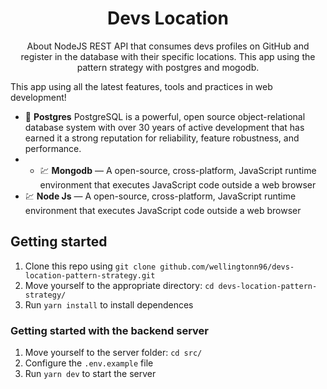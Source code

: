 <h1 align="center">
Devs Location
</h1>
<p align="center">
About NodeJS REST API that consumes devs profiles on GitHub and register in the database with their specific locations. This app using the pattern strategy with postgres and mogodb.
</p>

This app using all the latest features, tools and practices in web development!

- :blue_book: **Postgres** PostgreSQL is a powerful, open source object-relational database system with over 30 years of active development that has earned it a strong reputation for reliability, feature robustness, and performance.
- - 💹 **Mongodb** — A open-source, cross-platform, JavaScript runtime environment that executes JavaScript code outside a web browser
- 💹 **Node Js** — A open-source, cross-platform, JavaScript runtime environment that executes JavaScript code outside a web browser

## Getting started

1. Clone this repo using `git clone github.com/wellingtonn96/devs-location-pattern-strategy.git`
2. Move yourself to the appropriate directory: `cd devs-location-pattern-strategy/`
3. Run `yarn install` to install dependences

### Getting started with the backend server

1. Move yourself to the server folder: `cd src/`
2. Configure the `.env.example` file
3. Run `yarn dev` to start the server
